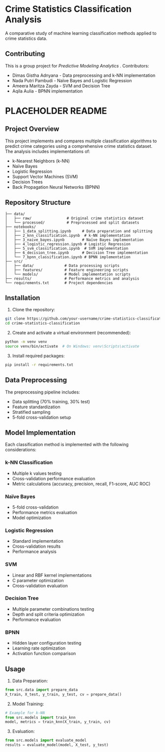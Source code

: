 # Crime Statistics Classification Analysis
A comparative study of machine learning classification methods applied to crime statistics data.

## Contributing
This is a group project for *Predictive Modeling Analytics* . Contributors:
- Dimas Gistha Adnyana - Data preprocessing and k-NN implementation
- Nada Putri Pambudi - Naïve Bayes and Logistic Regression
- Ameera Maritza Zayda - SVM and Decision Tree
- Aqila Aulia - BPNN implementation

# PLACEHOLDER README

## Project Overview
This project implements and compares multiple classification algorithms to predict crime categories using a comprehensive crime statistics dataset. The analysis includes implementations of:
- k-Nearest Neighbors (k-NN)
- Naïve Bayes
- Logistic Regression
- Support Vector Machines (SVM)
- Decision Trees
- Back Propagation Neural Networks (BPNN)

## Repository Structure
```
├── data/
│   ├── raw/                # Original crime statistics dataset
│   └── processed/          # Preprocessed and split datasets
├── notebooks/
│   ├── 1_data_splitting.ipynb     # Data preparation and splitting
│   ├── 2_knn_classification.ipynb  # k-NN implementation
│   ├── 3_naive_bayes.ipynb        # Naïve Bayes implementation
│   ├── 4_logistic_regression.ipynb # Logistic Regression
│   ├── 5_svm_classification.ipynb  # SVM implementation
│   ├── 6_decision_tree.ipynb      # Decision Tree implementation
│   └── 7_bpnn_classification.ipynb # BPNN implementation
├── src/
│   ├── data/              # Data processing scripts
│   ├── features/          # Feature engineering scripts
│   └── models/            # Model implementation scripts
├── results/               # Performance metrics and analysis
└── requirements.txt       # Project dependencies
```

## Installation

1. Clone the repository:
```bash
git clone https://github.com/your-username/crime-statistics-classification.git
cd crime-statistics-classification
```

2. Create and activate a virtual environment (recommended):
```bash
python -m venv venv
source venv/bin/activate  # On Windows: venv\Scripts\activate
```

3. Install required packages:
```bash
pip install -r requirements.txt
```

## Data Preprocessing
The preprocessing pipeline includes:
- Data splitting (70% training, 30% test)
- Feature standardization
- Stratified sampling
- 5-fold cross-validation setup

## Model Implementation
Each classification method is implemented with the following considerations:

### k-NN Classification
- Multiple k values testing
- Cross-validation performance evaluation
- Metric calculations (accuracy, precision, recall, F1-score, AUC ROC)

### Naïve Bayes
- 5-fold cross-validation
- Performance metrics evaluation
- Model optimization

### Logistic Regression
- Standard implementation
- Cross-validation results
- Performance analysis

### SVM
- Linear and RBF kernel implementations
- C parameter optimization
- Cross-validation evaluation

### Decision Tree
- Multiple parameter combinations testing
- Depth and split criteria optimization
- Performance evaluation

### BPNN
- Hidden layer configuration testing
- Learning rate optimization
- Activation function comparison

## Usage
1. Data Preparation:
```python
from src.data import prepare_data
X_train, X_test, y_train, y_test, cv = prepare_data()
```

2. Model Training:
```python
# Example for k-NN
from src.models import train_knn
model, metrics = train_knn(X_train, y_train, cv)
```

3. Evaluation:
```python
from src.models import evaluate_model
results = evaluate_model(model, X_test, y_test)
```

